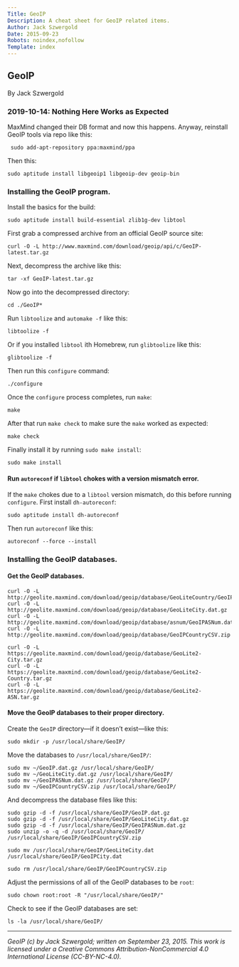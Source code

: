 ```yaml
---
Title: GeoIP
Description: A cheat sheet for GeoIP related items.
Author: Jack Szwergold
Date: 2015-09-23
Robots: noindex,nofollow
Template: index
---
```


## GeoIP

By Jack Szwergold

### 2019-10-14: Nothing Here Works as Expected

MaxMind changed their DB format and now this happens. Anyway, reinstall GeoIP tools via repo like this:

	 sudo add-apt-repository ppa:maxmind/ppa

Then this:

    sudo aptitude install libgeoip1 libgeoip-dev geoip-bin

### Installing the GeoIP program.

Install the basics for the build:

    sudo aptitude install build-essential zlib1g-dev libtool

First grab a compressed archive from an official GeoIP source site:

	curl -O -L http://www.maxmind.com/download/geoip/api/c/GeoIP-latest.tar.gz

Next, decompress the archive like this:

	tar -xf GeoIP-latest.tar.gz

Now go into the decompressed directory:

	cd ./GeoIP*

Run `libtoolize` and `automake -f` like this:

	libtoolize -f

Or if you installed `libtool` ith Homebrew, run `glibtoolize` like this:

	glibtoolize -f

Then run this `configure` command:

	./configure

Once the `configure` process completes, run `make`:

	make

After that run `make check` to make sure the `make` worked as expected:

	make check

Finally install it by running `sudo make install`:

	sudo make install

#### Run `autoreconf` if `libtool` chokes with a version mismatch error.

If the `make` chokes due to a `libtool` version mismatch, do this before running `configure`. First install `dh-autoreconf`:

	sudo aptitude install dh-autoreconf

Then run `autoreconf` like this:

	autoreconf --force --install
	
### Installing the GeoIP databases.

#### Get the GeoIP databases.

    curl -O -L http://geolite.maxmind.com/download/geoip/database/GeoLiteCountry/GeoIP.dat.gz
    curl -O -L http://geolite.maxmind.com/download/geoip/database/GeoLiteCity.dat.gz
    curl -O -L http://geolite.maxmind.com/download/geoip/database/asnum/GeoIPASNum.dat.gz
    curl -O -L http://geolite.maxmind.com/download/geoip/database/GeoIPCountryCSV.zip

	curl -O -L https://geolite.maxmind.com/download/geoip/database/GeoLite2-City.tar.gz
	curl -O -L https://geolite.maxmind.com/download/geoip/database/GeoLite2-Country.tar.gz
	curl -O -L https://geolite.maxmind.com/download/geoip/database/GeoLite2-ASN.tar.gz

#### Move the GeoIP databases to their proper directory.

Create the `GeoIP` directory—if it doesn’t exist—like this:

    sudo mkdir -p /usr/local/share/GeoIP/

Move the databases to `/usr/local/share/GeoIP/`:

    sudo mv ~/GeoIP.dat.gz /usr/local/share/GeoIP/
    sudo mv ~/GeoLiteCity.dat.gz /usr/local/share/GeoIP/
    sudo mv ~/GeoIPASNum.dat.gz /usr/local/share/GeoIP/
    sudo mv ~/GeoIPCountryCSV.zip /usr/local/share/GeoIP/

And decompress the database files like this:

    sudo gzip -d -f /usr/local/share/GeoIP/GeoIP.dat.gz
    sudo gzip -d -f /usr/local/share/GeoIP/GeoLiteCity.dat.gz
    sudo gzip -d -f /usr/local/share/GeoIP/GeoIPASNum.dat.gz
    sudo unzip -o -q -d /usr/local/share/GeoIP/ /usr/local/share/GeoIP/GeoIPCountryCSV.zip

    sudo mv /usr/local/share/GeoIP/GeoLiteCity.dat /usr/local/share/GeoIP/GeoIPCity.dat

    sudo rm /usr/local/share/GeoIP/GeoIPCountryCSV.zip

Adjust the permissions of all of the GeoIP databases to be `root`:

    sudo chown root:root -R "/usr/local/share/GeoIP/"

Check to see if the GeoIP databases are set:

    ls -la /usr/local/share/GeoIP/

***

*GeoIP (c) by Jack Szwergold; written on September 23, 2015. This work is licensed under a Creative Commons Attribution-NonCommercial 4.0 International License (CC-BY-NC-4.0).*
